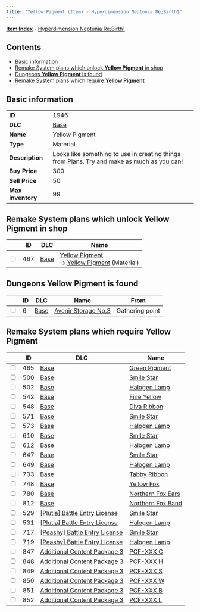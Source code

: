 ```yaml
---
title: "Yellow Pigment (Item) - Hyperdimension Neptunia Re;Birth1"
---
```


[**Item Index**](/neptunia/rb1/item/index.html) - [Hyperdimension Neptunia Re;Birth1](/neptunia/rb1)

## Contents

- [Basic information](#basic-information)
- [Remake System plans which unlock **Yellow Pigment** in shop](#remake-system-plans-which-unlock-yellow-pigment-in-shop)
- [Dungeons **Yellow Pigment** is found](#dungeons-yellow-pigment-is-found)
- [Remake System plans which require **Yellow Pigment**](#remake-system-plans-which-require-yellow-pigment)

## Basic information

|   |   |
| -- | -- |
| **ID** | 1946 |
| **DLC** | [Base](/neptunia/rb1/dlc/1-base.html) |
| **Name** | Yellow Pigment |
| **Type** | Material |
| **Description** | Looks like something to use in creating things from Plans. Try and make as much as you can! |
| **Buy Price** | 300 |
| **Sell Price** | 50 |
| **Max inventory** | 99 |


## Remake System plans which unlock **Yellow Pigment** in shop

|    | ID | DLC | Name |
| -- | -- | --- | ---- |
| <input type="checkbox" id="rb1-remake-1-467" class="trackbox" /> | 467 | [Base](/neptunia/rb1/dlc/1-base.html) | [Yellow Pigment](/neptunia/rb1/remake/1-467-yellow-pigment.html)<br /> → [Yellow Pigment](/neptunia/rb1/item/1-1946-yellow-pigment.html) (Material) |


## Dungeons **Yellow Pigment** is found

|    | ID | DLC | Name | From |
| -- | -- | --- | ---- | ---- |
| <input type="checkbox" id="rb1-dungeon-1-6" class="trackbox" /> | 6 | [Base](/neptunia/rb1/dlc/1-base.html) | [Avenir Storage No.3](/neptunia/rb1/dungeon/1-6-avenir-storage-no-3.html) | Gathering point |


## Remake System plans which require **Yellow Pigment**

|    | ID | DLC | Name |
| -- | -- | --- | ---- |
| <input type="checkbox" id="rb1-quest-1-465" class="trackbox" /> | 465 | [Base](/neptunia/rb1/dlc/1-base.html) | [Green Pigment](/neptunia/rb1/quest/1-465-green-pigment.html) |
| <input type="checkbox" id="rb1-quest-1-500" class="trackbox" /> | 500 | [Base](/neptunia/rb1/dlc/1-base.html) | [Smile Star](/neptunia/rb1/quest/1-500-smile-star.html) |
| <input type="checkbox" id="rb1-quest-1-502" class="trackbox" /> | 502 | [Base](/neptunia/rb1/dlc/1-base.html) | [Halogen Lamp](/neptunia/rb1/quest/1-502-halogen-lamp.html) |
| <input type="checkbox" id="rb1-quest-1-542" class="trackbox" /> | 542 | [Base](/neptunia/rb1/dlc/1-base.html) | [Fine Yellow](/neptunia/rb1/quest/1-542-fine-yellow.html) |
| <input type="checkbox" id="rb1-quest-1-548" class="trackbox" /> | 548 | [Base](/neptunia/rb1/dlc/1-base.html) | [Diva Ribbon](/neptunia/rb1/quest/1-548-diva-ribbon.html) |
| <input type="checkbox" id="rb1-quest-1-571" class="trackbox" /> | 571 | [Base](/neptunia/rb1/dlc/1-base.html) | [Smile Star](/neptunia/rb1/quest/1-571-smile-star.html) |
| <input type="checkbox" id="rb1-quest-1-573" class="trackbox" /> | 573 | [Base](/neptunia/rb1/dlc/1-base.html) | [Halogen Lamp](/neptunia/rb1/quest/1-573-halogen-lamp.html) |
| <input type="checkbox" id="rb1-quest-1-610" class="trackbox" /> | 610 | [Base](/neptunia/rb1/dlc/1-base.html) | [Smile Star](/neptunia/rb1/quest/1-610-smile-star.html) |
| <input type="checkbox" id="rb1-quest-1-612" class="trackbox" /> | 612 | [Base](/neptunia/rb1/dlc/1-base.html) | [Halogen Lamp](/neptunia/rb1/quest/1-612-halogen-lamp.html) |
| <input type="checkbox" id="rb1-quest-1-647" class="trackbox" /> | 647 | [Base](/neptunia/rb1/dlc/1-base.html) | [Smile Star](/neptunia/rb1/quest/1-647-smile-star.html) |
| <input type="checkbox" id="rb1-quest-1-649" class="trackbox" /> | 649 | [Base](/neptunia/rb1/dlc/1-base.html) | [Halogen Lamp](/neptunia/rb1/quest/1-649-halogen-lamp.html) |
| <input type="checkbox" id="rb1-quest-1-733" class="trackbox" /> | 733 | [Base](/neptunia/rb1/dlc/1-base.html) | [Tabby Ribbon](/neptunia/rb1/quest/1-733-tabby-ribbon.html) |
| <input type="checkbox" id="rb1-quest-1-748" class="trackbox" /> | 748 | [Base](/neptunia/rb1/dlc/1-base.html) | [Yellow Fox](/neptunia/rb1/quest/1-748-yellow-fox.html) |
| <input type="checkbox" id="rb1-quest-1-780" class="trackbox" /> | 780 | [Base](/neptunia/rb1/dlc/1-base.html) | [Northern Fox Ears](/neptunia/rb1/quest/1-780-northern-fox-ears.html) |
| <input type="checkbox" id="rb1-quest-1-812" class="trackbox" /> | 812 | [Base](/neptunia/rb1/dlc/1-base.html) | [Northern Fox Band](/neptunia/rb1/quest/1-812-northern-fox-band.html) |
| <input type="checkbox" id="rb1-quest-7-529" class="trackbox" /> | 529 | [[Plutia] Battle Entry License](/neptunia/rb1/dlc/7-plutia.html) | [Smile Star](/neptunia/rb1/quest/7-529-smile-star.html) |
| <input type="checkbox" id="rb1-quest-7-531" class="trackbox" /> | 531 | [[Plutia] Battle Entry License](/neptunia/rb1/dlc/7-plutia.html) | [Halogen Lamp](/neptunia/rb1/quest/7-531-halogen-lamp.html) |
| <input type="checkbox" id="rb1-quest-8-717" class="trackbox" /> | 717 | [[Peashy] Battle Entry License](/neptunia/rb1/dlc/8-peashy.html) | [Smile Star](/neptunia/rb1/quest/8-717-smile-star.html) |
| <input type="checkbox" id="rb1-quest-8-719" class="trackbox" /> | 719 | [[Peashy] Battle Entry License](/neptunia/rb1/dlc/8-peashy.html) | [Halogen Lamp](/neptunia/rb1/quest/8-719-halogen-lamp.html) |
| <input type="checkbox" id="rb1-quest-12-847" class="trackbox" /> | 847 | [Additional Content Package 3](/neptunia/rb1/dlc/12-pack3.html) | [PCF-XXX C](/neptunia/rb1/quest/12-847-pcf-xxx-c.html) |
| <input type="checkbox" id="rb1-quest-12-848" class="trackbox" /> | 848 | [Additional Content Package 3](/neptunia/rb1/dlc/12-pack3.html) | [PCF-XXX H](/neptunia/rb1/quest/12-848-pcf-xxx-h.html) |
| <input type="checkbox" id="rb1-quest-12-849" class="trackbox" /> | 849 | [Additional Content Package 3](/neptunia/rb1/dlc/12-pack3.html) | [PCF-XXX S](/neptunia/rb1/quest/12-849-pcf-xxx-s.html) |
| <input type="checkbox" id="rb1-quest-12-850" class="trackbox" /> | 850 | [Additional Content Package 3](/neptunia/rb1/dlc/12-pack3.html) | [PCF-XXX W](/neptunia/rb1/quest/12-850-pcf-xxx-w.html) |
| <input type="checkbox" id="rb1-quest-12-851" class="trackbox" /> | 851 | [Additional Content Package 3](/neptunia/rb1/dlc/12-pack3.html) | [PCF-XXX B](/neptunia/rb1/quest/12-851-pcf-xxx-b.html) |
| <input type="checkbox" id="rb1-quest-12-852" class="trackbox" /> | 852 | [Additional Content Package 3](/neptunia/rb1/dlc/12-pack3.html) | [PCF-XXX L](/neptunia/rb1/quest/12-852-pcf-xxx-l.html) |
